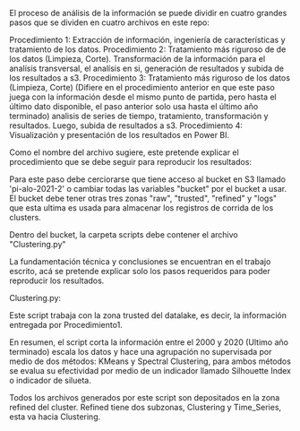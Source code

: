 El proceso de análisis de la información se puede dividir en cuatro grandes pasos que se dividen en cuatro archivos en este repo:

Procedimiento 1: Extracción de información, ingeniería de características y tratamiento de los datos.
Procedimiento 2: Tratamiento más riguroso de de los datos (Limpieza, Corte). Transformación de la información para el analísis transversal, el analísis en si, generación de resultados y subida de los resultados a s3.
Procedimiento 3: Tratamiento más riguroso de los datos (Limpieza, Corte) (Difiere en el procedimiento anterior en que este paso juega con la información desde el mismo punto de partida, pero hasta el último dato disponible, el paso anterior solo usa hasta el último año terminado) analisis de series de tiempo, tratamiento, transformación y resultados. Luego, subida de resultados a s3.
Procedimiento 4: Visualización y presentación de los resultados en Power BI.

Como el nombre del archivo sugiere, este pretende explicar el procedimiento que se debe seguir para reproducir los resultados:


Para este paso debe cerciorarse que tiene acceso al bucket en S3 llamado 'pi-alo-2021-2' o cambiar todas las variables "bucket" por el bucket a usar. El bucket debe tener otras tres zonas "raw", "trusted", "refined" y "logs" que esta ultima es usada para almacenar los registros de corrida de los clusters.

Dentro del bucket, la carpeta scripts debe contener el archivo "Clustering.py"

La fundamentación técnica y conclusiones se encuentran en el trabajo escrito, acá se pretende explicar solo los pasos requeridos para poder reproducir los resultados.

Clustering.py:

Este script trabaja con la zona trusted del datalake, es decir, la información entregada por Procedimiento1. 

En resumen, el script corta la información entre el 2000 y 2020 (Ultimo año terminado) escala los datos y hace una agrupación no supervisada por medio de dos métodos: KMeans  y Spectral Clustering, para ambos métodos se evalua su efectividad por medio de un indicador llamado Silhouette Index o indicador de silueta. 

Todos los archivos generados por este script son depositados en la zona refined del cluster. Refined tiene dos subzonas, Clustering y Time_Series, esta va hacia Clustering.
